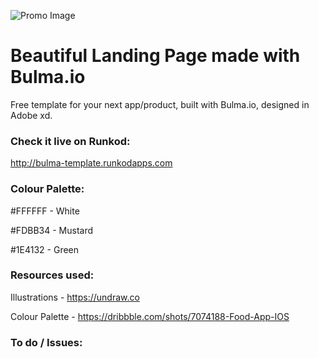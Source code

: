 ![Promo Image](https://www.dropbox.com/s/3s7bo6535co7jxa/concept-preview.png?raw=1)

# Beautiful Landing Page made with Bulma.io

Free template for your next app/product, built with Bulma.io, designed in Adobe xd.

### Check it live on Runkod:

http://bulma-template.runkodapps.com

### Colour Palette:

#FFFFFF - White

#FDBB34 - Mustard

#1E4132 - Green

### Resources used:

Illustrations - https://undraw.co

Colour Palette - https://dribbble.com/shots/7074188-Food-App-IOS

### To do / Issues:

